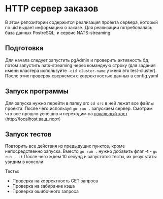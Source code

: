 # HTTP сервер заказов
В этом репозитории содержится реализация проекта сервера, который по uid выдает информацию о заказе. Для реализации потребовалась база данных PostreSQL, и сервис NATS-streaming

## Подготовка
Для начала следует запустить pgAdmin и проверить активность бд, потом запустить nats-streaming через командную строку (для задания имени кластера используйте `-cid cluster-name` у меня это test-cluster). После этих проверок сверяемся с корректностью данных в config.yaml 


## Запуск программы
Для запуска нужно перейти в папку src `cd src` в ней лежат все файлы проекта. После чего используя `go run .` запускаем сервер. Смотрим что все прошло успешно и переходим на [локальный хост](http://localhost:8081/) (http://localhost:ваш_порт)


## Запуск тестов
Повторить все действия из предыдущих пунктов, кроме непосредственно запуска. Вместо `go run .` нужно добавить флаг -t - `go run . -t` После чего ждем 10 секунд и запустятся тесты, их результаты увидим в консоли

Тесты:
- Проверка на корректность GET запроса
- Проверка на забирание кэша
- Проверка ошибочного запроса

